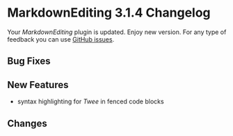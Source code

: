 # MarkdownEditing 3.1.4 Changelog

Your _MarkdownEditing_ plugin is updated. Enjoy new version. For any type of
feedback you can use [GitHub issues][issues].

## Bug Fixes

## New Features

* syntax highlighting for _Twee_ in fenced code blocks

## Changes

[issues]: https://github.com/SublimeText-Markdown/MarkdownEditing/issues
